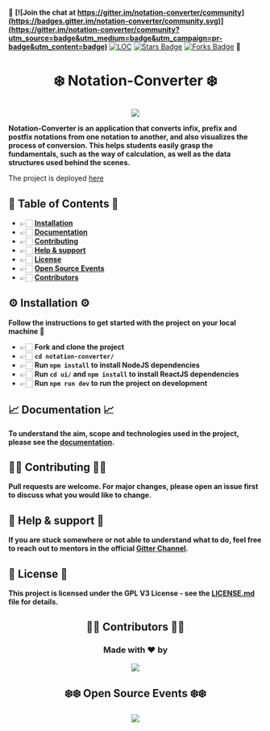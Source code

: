 🚩 **[![Join the chat at https://gitter.im/notation-converter/community](https://badges.gitter.im/notation-converter/community.svg)](https://gitter.im/notation-converter/community?utm_source=badge&utm_medium=badge&utm_campaign=pr-badge&utm_content=badge)**
<a href="https://github.com/adityabisoi/notation-converter"><img src="https://sloc.xyz/github/adityabisoi/notation-converter" alt="LOC"/></a>
<a href="https://github.com/adityabisoi/notation-converter/stargazers"><img src="https://img.shields.io/github/stars/adityabisoi/notation-converter" alt="Stars Badge"/></a>
<a href="https://github.com/adityabisoi/notation-converter/network/members"><img src="https://img.shields.io/github/forks/adityabisoi/notation-converter" alt="Forks Badge"/></a> 🚩

# <p align = "center"> ❄️ Notation-Converter ❄️ </p>

<p align="center" width="100%"><img src="https://user-images.githubusercontent.com/86164395/145943167-45765c08-7057-4645-bfc9-c5a1529b2cfd.jpg"></p>
   
****Notation-Converter is an application that converts infix, prefix and postfix notations from one notation to another, and also visualizes the process of conversion. This helps students easily grasp the fundamentals, such as the way of calculation, as well as the data structures used behind the scenes.****

The project is deployed [here](https://notation-converter.herokuapp.com/)

## 📝 Table of Contents 📝
 
  - 👉🏻 **[Installation](https://github.com/Chayan-11/notation-converter/blob/main/README.md#installation)**
  - 👉🏻 **[Documentation](https://github.com/Chayan-11/notation-converter/blob/main/README.md#documentation)**
  - 👉🏻 **[Contributing](https://github.com/Chayan-11/notation-converter/blob/main/README.md#contributing)**
  - 👉🏻 **[Help & support](https://github.com/Chayan-11/notation-converter/blob/main/README.md#help--support)**
  - 👉🏻 **[License](https://github.com/Chayan-11/notation-converter/blob/main/README.md#license)**
  - 👉🏻 **[Open Source Events](https://github.com/Chayan-11/notation-converter/blob/main/README.md#open-source-events)**
  - 👉🏻 **[Contributors](https://github.com/Chayan-11/notation-converter/blob/main/README.md#contributors)**
 
## ⚙️ Installation ⚙️

**Follow the instructions to get started with the project on your local machine 🚀**

* 👉🏻 **Fork and clone the project**
* 👉🏻 **`cd notation-converter/`**
* 👉🏻 **Run `npm install` to install NodeJS dependencies**
* 👉🏻 **Run `cd ui/` and `npm install` to install ReactJS dependencies**
* 👉🏻 **Run `npm run dev` to run the project on development**

## 📈 Documentation 📈

**To understand the aim, scope and technologies used in the project, please see the [documentation](https://bit.ly/333oeRj).**

## 💪🏻 Contributing 💪🏻

**Pull requests are welcome. For major changes, please open an issue first to discuss what you would like to change.**

## 🤝 Help & support 🤝

**If you are stuck somewhere or not able to understand what to do, feel free to reach out to mentors in the official [Gitter Channel](https://gitter.im/notation-converter/community).**

## 🔴 License 🔴

**This project is licensed under the GPL V3 License - see the [LICENSE.md](https://github.com/adityabisoi/notation-converter/blob/main/LICENSE) file for details.**

## <p align = "center"> 💁🏻 Contributors 💁🏻 </p>

### <p align="center"> Made with ❤️ by </p>
<p align = "center">
<a href="https://github.com/adityabisoi/notation-converter/graphs/contributors">
  <img src="https://contrib.rocks/image?repo=adityabisoi/notation-converter" />
</a> </p>

## <p align = "center"> ❄️❄️ Open Source Events ❄️❄️ </p>
<p align = "center">
 <img  src="https://vchrombiediary.files.wordpress.com/2017/12/screenshot-from-2017-12-05-17-02-03-another-copy-e1512483232128.png" href="https://kwoc.kossiitkgp.org/">
 </p>
